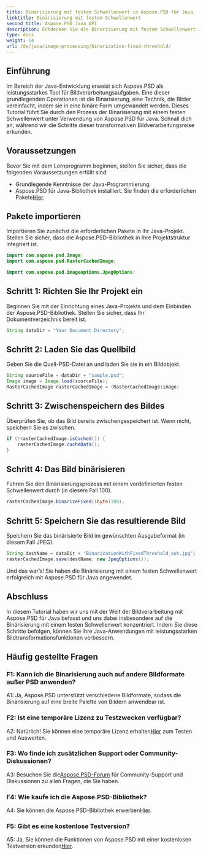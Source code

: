 ```yaml
---
title: Binärisierung mit festem Schwellenwert in Aspose.PSD für Java
linktitle: Binärisierung mit festem Schwellenwert
second_title: Aspose.PSD Java API
description: Entdecken Sie die Binarisierung mit festem Schwellenwert in Aspose.PSD für Java. Transformieren Sie Bilder nahtlos mit unserer Schritt-für-Schritt-Anleitung.
type: docs
weight: 14
url: /de/java/image-processing/binarization-fixed-threshold/
---
```

## Einführung

Im Bereich der Java-Entwicklung erweist sich Aspose.PSD als leistungsstarkes Tool für Bildverarbeitungsaufgaben. Eine dieser grundlegenden Operationen ist die Binarisierung, eine Technik, die Bilder vereinfacht, indem sie in eine binäre Form umgewandelt werden. Dieses Tutorial führt Sie durch den Prozess der Binarisierung mit einem festen Schwellenwert unter Verwendung von Aspose.PSD für Java. Schnall dich an, während wir die Schritte dieser transformativen Bildverarbeitungsreise erkunden.

## Voraussetzungen

Bevor Sie mit dem Lernprogramm beginnen, stellen Sie sicher, dass die folgenden Voraussetzungen erfüllt sind:

- Grundlegende Kenntnisse der Java-Programmierung.
-  Aspose.PSD für Java-Bibliothek installiert. Sie finden die erforderlichen Pakete[Hier](https://releases.aspose.com/psd/java/).

## Pakete importieren

Importieren Sie zunächst die erforderlichen Pakete in Ihr Java-Projekt. Stellen Sie sicher, dass die Aspose.PSD-Bibliothek in Ihre Projektstruktur integriert ist.

```java
import com.aspose.psd.Image;
import com.aspose.psd.RasterCachedImage;

import com.aspose.psd.imageoptions.JpegOptions;
```

## Schritt 1: Richten Sie Ihr Projekt ein

Beginnen Sie mit der Einrichtung eines Java-Projekts und dem Einbinden der Aspose.PSD-Bibliothek. Stellen Sie sicher, dass Ihr Dokumentverzeichnis bereit ist.

```java
String dataDir = "Your Document Directory";
```

## Schritt 2: Laden Sie das Quellbild

Geben Sie die Quell-PSD-Datei an und laden Sie sie in ein Bildobjekt.

```java
String sourceFile = dataDir + "sample.psd";
Image image = Image.load(sourceFile);
RasterCachedImage rasterCachedImage = (RasterCachedImage)image;
```

## Schritt 3: Zwischenspeichern des Bildes

Überprüfen Sie, ob das Bild bereits zwischengespeichert ist. Wenn nicht, speichern Sie es zwischen.

```java
if (!rasterCachedImage.isCached()) {
    rasterCachedImage.cacheData();
}
```

## Schritt 4: Das Bild binärisieren

Führen Sie den Binärisierungsprozess mit einem vordefinierten festen Schwellenwert durch (in diesem Fall 100).

```java
rasterCachedImage.binarizeFixed((byte)100);
```

## Schritt 5: Speichern Sie das resultierende Bild

Speichern Sie das binärisierte Bild im gewünschten Ausgabeformat (in diesem Fall JPEG).

```java
String destName = dataDir + "BinarizationWithFixedThreshold_out.jpg";
rasterCachedImage.save(destName, new JpegOptions());
```

Und das war’s! Sie haben die Binärisierung mit einem festen Schwellenwert erfolgreich mit Aspose.PSD für Java angewendet.

## Abschluss

In diesem Tutorial haben wir uns mit der Welt der Bildverarbeitung mit Aspose.PSD für Java befasst und uns dabei insbesondere auf die Binärisierung mit einem festen Schwellenwert konzentriert. Indem Sie diese Schritte befolgen, können Sie Ihre Java-Anwendungen mit leistungsstarken Bildtransformationsfunktionen verbessern.

## Häufig gestellte Fragen

### F1: Kann ich die Binarisierung auch auf andere Bildformate außer PSD anwenden?

A1: Ja, Aspose.PSD unterstützt verschiedene Bildformate, sodass die Binärisierung auf eine breite Palette von Bildern anwendbar ist.

### F2: Ist eine temporäre Lizenz zu Testzwecken verfügbar?

 A2: Natürlich! Sie können eine temporäre Lizenz erhalten[Hier](https://purchase.aspose.com/temporary-license/) zum Testen und Auswerten.

### F3: Wo finde ich zusätzlichen Support oder Community-Diskussionen?

 A3: Besuchen Sie die[Aspose.PSD-Forum](https://forum.aspose.com/c/psd/34) für Community-Support und Diskussionen zu allen Fragen, die Sie haben.

### F4: Wie kaufe ich die Aspose.PSD-Bibliothek?

 A4: Sie können die Aspose.PSD-Bibliothek erwerben[Hier](https://purchase.aspose.com/buy).

### F5: Gibt es eine kostenlose Testversion?

 A5: Ja, Sie können die Funktionen von Aspose.PSD mit einer kostenlosen Testversion erkunden[Hier](https://releases.aspose.com/).